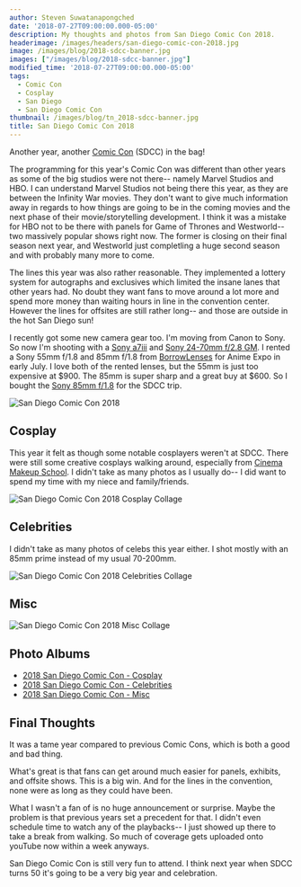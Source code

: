 ```yaml
---
author: Steven Suwatanapongched
date: '2018-07-27T09:00:00.000-05:00'
description: My thoughts and photos from San Diego Comic Con 2018.
headerimage: /images/headers/san-diego-comic-con-2018.jpg
image: /images/blog/2018-sdcc-banner.jpg
images: ["/images/blog/2018-sdcc-banner.jpg"]
modified_time: '2018-07-27T09:00:00.000-05:00'
tags:
  - Comic Con
  - Cosplay
  - San Diego
  - San Diego Comic Con
thumbnail: /images/blog/tn_2018-sdcc-banner.jpg
title: San Diego Comic Con 2018
---
```



Another year, another [Comic Con](https://www.comic-con.org/cci) (SDCC) in the bag! 

The programming for this year's Comic Con was different than other years as some of the big studios were not there-- namely Marvel Studios and HBO. I can understand Marvel Studios not being there this year, as they are between the Infinity War movies. They don't want to give much information away in regards to how things are going to be in the coming movies and the next phase of their movie/storytelling development. I think it was a mistake for HBO not to be there with panels for Game of Thrones and Westworld-- two massively popular shows right now. The former is closing on their final season next year, and Westworld just completling a huge second season and with probably many more to come.

The lines this year was also rather reasonable. They implemented a lottery system for autographs and exclusives which limited the insane lanes that other years had. No doubt they want fans to move around a lot more and spend more money than waiting hours in line in the convention center. However the lines for offsites are still rather long-- and those are outside in the hot San Diego sun!

I recently got some new camera gear too. I'm moving from Canon to Sony. So now I'm shooting with a [Sony a7iii](https://amzn.to/2uQwN0P) and [Sony 24-70mm f/2.8 GM](https://amzn.to/2mKN2rQ). I rented a Sony 55mm f/1.8 and 85mm f/1.8 from [BorrowLenses](https://www.talkable.com/x/ECqWAZ) for Anime Expo in early July. I love both of the rented lenses, but the 55mm is just too expensive at $900. The 85mm is super sharp and a great buy at $600. So I bought the [Sony 85mm f/1.8](https://amzn.to/2Agbn2p) for the SDCC trip.

![San Diego Comic Con 2018](/images/blog/2018-sdcc-banner.jpg)

## Cosplay

This year it felt as though some notable cosplayers weren't at SDCC. There were still some creative cosplays walking around, especially from [Cinema Makeup School](https://www.cinemamakeup.com/). I didn't take as many photos as I usually do-- I did want to spend my time with my niece and family/friends.

![San Diego Comic Con 2018 Cosplay Collage](/images/blog/2018-sdcc-cosplay-collage.jpg)

## Celebrities

I didn't take as many photos of celebs this year either. I shot mostly with an 85mm prime instead of my usual 70-200mm.

![San Diego Comic Con 2018 Celebrities Collage](/images/blog/2018-sdcc-celebrities-collage.jpg)

## Misc

![San Diego Comic Con 2018 Misc Collage](/images/blog/2018-sdcc-misc-collage.jpg)

## Photo Albums

* [2018 San Diego Comic Con - Cosplay](https://www.facebook.com/pg/SunpechPhotography/photos/?tab=album&album_id=1864752583589757)
* [2018 San Diego Comic Con - Celebrities](https://www.facebook.com/pg/SunpechPhotography/photos/?tab=album&album_id=1864742230257459)
* [2018 San Diego Comic Con - Misc](https://www.facebook.com/pg/SunpechPhotography/photos/?tab=album&album_id=1864736726924676)

## Final Thoughts

It was a tame year compared to previous Comic Cons, which is both a good and bad thing. 

What's great is that fans can get around much easier for panels, exhibits, and offsite shows. This is a big win. And for the lines in the convention, none were as long as they could have been.

What I wasn't a fan of is no huge announcement or surprise. Maybe the problem is that previous years set a precedent for that. I didn't even schedule time to watch any of the playbacks-- I just showed up there to take a break from walking. So much of coverage gets uploaded onto youTube now within a week anyways.

San Diego Comic Con is still very fun to attend. I think next year when SDCC turns 50 it's going to be a very big year and celebration.